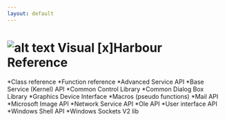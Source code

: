 ```yaml
---
layout: default
---
```

![alt text](favicon.ico "Visual [x]Harbour Reference") Visual [x]Harbour Reference
====================
*Class reference
*Function reference
*Advanced Service API
*Base Service (Kernel) API
*Common Control Library
*Common Dialog Box Library
*Graphics Device Interface
*Macros (pseudo functions)
*Mail API
*Microsoft Image API
*Network Service API
*Ole API
*User interface API
*Windows Shell API
*Windows Sockets V2 lib

